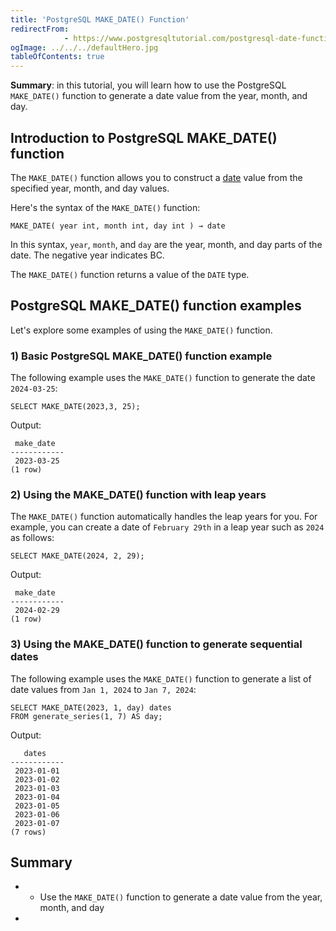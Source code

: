 ```yaml
---
title: 'PostgreSQL MAKE_DATE() Function'
redirectFrom: 
            - https://www.postgresqltutorial.com/postgresql-date-functions/postgresql-make_date/
ogImage: ../../../defaultHero.jpg
tableOfContents: true
---
```


**Summary**: in this tutorial, you will learn how to use the PostgreSQL `MAKE_DATE()` function to generate a date value from the year, month, and day.



## Introduction to PostgreSQL MAKE_DATE() function



The `MAKE_DATE()` function allows you to construct a [date](/docs/postgresql/postgresql-date) value from the specified year, month, and day values.



Here's the syntax of the `MAKE_DATE()` function:



```
MAKE_DATE( year int, month int, day int ) → date
```



In this syntax, `year`, `month`, and `day` are the year, month, and day parts of the date. The negative year indicates BC.



The `MAKE_DATE()` function returns a value of the `DATE` type.



## PostgreSQL MAKE_DATE() function examples



Let's explore some examples of using the `MAKE_DATE()` function.



### 1) Basic PostgreSQL MAKE_DATE() function example



The following example uses the `MAKE_DATE()` function to generate the date `2024-03-25`:



```
SELECT MAKE_DATE(2023,3, 25);
```



Output:



```
 make_date
------------
 2023-03-25
(1 row)
```



### 2) Using the MAKE_DATE() function with leap years



The `MAKE_DATE()` function automatically handles the leap years for you. For example, you can create a date of `February 29th` in a leap year such as `2024` as follows:



```
SELECT MAKE_DATE(2024, 2, 29);
```



Output:



```
 make_date
------------
 2024-02-29
(1 row)
```



### 3) Using the MAKE_DATE() function to generate sequential dates



The following example uses the `MAKE_DATE()` function to generate a list of date values from `Jan 1, 2024` to `Jan 7, 2024`:



```
SELECT MAKE_DATE(2023, 1, day) dates
FROM generate_series(1, 7) AS day;
```



Output:



```
   dates
------------
 2023-01-01
 2023-01-02
 2023-01-03
 2023-01-04
 2023-01-05
 2023-01-06
 2023-01-07
(7 rows)
```



## Summary



- - Use the `MAKE_DATE()` function to generate a date value from the year, month, and day
- 
